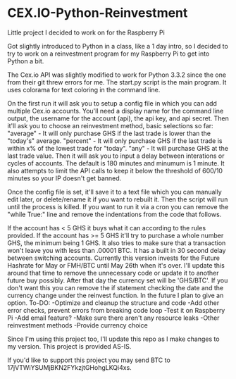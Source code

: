 CEX.IO-Python-Reinvestment
==========================

Little project I decided to work on for the Raspberry Pi

Got slightly introduced to Python in a class, like a 1 day intro, so I decided
to try to work on a reinvestment program for my Raspberry Pi to get into Python a bit.

The Cex.io API was slightly modified to work for Python 3.3.2 since the one from their git threw errors for me.
The start.py script is the main program. It uses colorama for text coloring in the command line.

On the first run it will ask you to setup a config file in which you can add multiple Cex.io accounts.
You'll need a display name for the command line output, the username for the account (api), the api key, and api secret.
Then it'll ask you to choose an reinvestment method, basic selections so far:
"average" - It will only purchase GHS if the last trade is lower than the "today's" average.
"percent" - It will only purchase GHS if the last trade is within x% of the lowest trade for "today".
"any" - It will purchase GHS at the last trade value.
Then it will ask you to input a delay between interations or cycles of accounts. The default is 180 minutes and minumum is 1 minute.
It also attempts to limit the API calls to keep it below the threshold of 600/10 minutes so your IP doesn't get banned.

Once the config file is set, it'll save it to a text file which you can manually edit later, or delete/rename it if you want to rebuilt it.
Then the script will run until the process is killed.
If you want to run it via a cron you can remove the "while True:" line and remove the indentations from the code that follows.

If the account has < 5 GHS it buys what it can according to the rules provided.
If the account has >= 5 GHS it'll try to purchase a whole number GHS, the minimum being 1 GHS.
It also tries to make sure that a transaction won't leave you with less than .00001 BTC.
It has a built in 30 second delay between switching accounts.
Currently this version invests for the Future Hashrate for May or FMH/BTC until May 26th when it's over. I'll update this around that time to remove the
unnecessary code or update it to another future buy possibly. After that day the currency set will be 'GHS/BTC'. If you don't want this you can remove the
if statement checking the date and the currency change under the reinvest function. In the future I plan to give an option.
To-DO:
-Optimize and cleanup the structure and code
-Add other error checks, prevent errors from breaking code loop
-Test it on Raspberry Pi
-Add email feature?
-Make sure there aren't any resource leaks
-Other reinvestment methods
-Provide currency choice

Since I'm using this project too, I'll update this repo as I make changes to my version.
This project is provided AS-IS.

If you'd like to support this project you may send BTC to 17jVTWiYSUMjBKN2FYkzjtGHohgLKQi4xs.